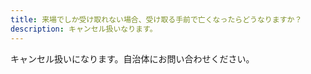 ```yaml
---
title: 来場でしか受け取れない場合、受け取る手前で亡くなったらどうなりますか？
description: キャンセル扱いなります。
---
```


キャンセル扱いになります。自治体にお問い合わせください。


